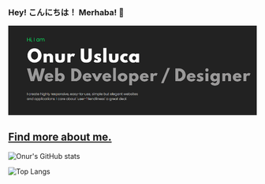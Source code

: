 ### Hey! こんにちは！ Merhaba! 👋

[![GitHub Logo](Profile.png)
](https://onurusluca.me/)


## [Find more about me.](https://onurusluca.me/)

![Onur's GitHub stats](https://github-readme-stats.vercel.app/api?username=onurusluca&theme=blue-green)

![Top Langs](https://github-readme-stats.vercel.app/api/top-langs/?username=onurusluca)
